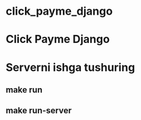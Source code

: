 # click_payme_django
# Click  Payme   Django  
# Serverni ishga tushuring 
## make run 
## make run-server 


